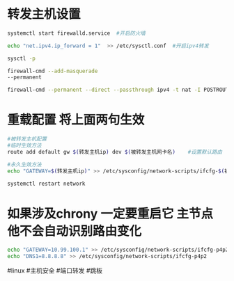 # 转发主机设置
```bash
systemctl start firewalld.service  #开启防火墙

echo "net.ipv4.ip_forward = 1"  >> /etc/sysctl.conf  #开启ipv4转发

sysctl -p

firewall-cmd --add-masquerade 
--permanent

firewall-cmd --permanent --direct --passthrough ipv4 -t nat -I POSTROUTING -o 外网网卡名 -j MASQUERADE -s $(nat网段)/24
```

 # 重载配置 将上面两句生效
```bash
#被转发主机配置
#临时生效方法
route add default gw $(转发主机ip) dev $(被转发主机网卡名)    #设置默认路由

#永久生效方法
echo "GATEWAY=$(转发主机ip)" >> /etc/sysconfig/network-scripts/ifcfg-$(被转发主机网卡名)

systemctl restart network
```
# 如果涉及chrony 一定要重启它 主节点  他不会自动识别路由变化
```bash
echo "GATEWAY=10.99.100.1" >> /etc/sysconfig/network-scripts/ifcfg-p4p2
echo "DNS1=8.8.8.8" >> /etc/sysconfig/network-scripts/ifcfg-p4p2
```
#linux #主机安全 #端口转发 #跳板 